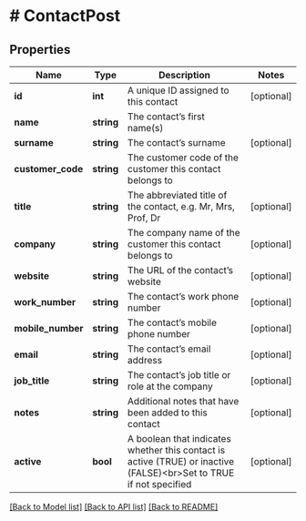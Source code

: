 # # ContactPost

## Properties

Name | Type | Description | Notes
------------ | ------------- | ------------- | -------------
**id** | **int** | A unique ID assigned to this contact | [optional]
**name** | **string** | The contact’s first name(s) |
**surname** | **string** | The contact’s surname | [optional]
**customer_code** | **string** | The customer code of the customer this contact belongs to |
**title** | **string** | The abbreviated title of the contact, e.g. Mr, Mrs, Prof, Dr | [optional]
**company** | **string** | The company name of the customer this contact belongs to | [optional]
**website** | **string** | The URL of the contact’s website | [optional]
**work_number** | **string** | The contact’s work phone number | [optional]
**mobile_number** | **string** | The contact’s mobile phone number | [optional]
**email** | **string** | The contact’s email address | [optional]
**job_title** | **string** | The contact’s job title or role at the company | [optional]
**notes** | **string** | Additional notes that have been added to this contact | [optional]
**active** | **bool** | A boolean that indicates whether this contact is active (TRUE) or inactive (FALSE)&lt;br&gt;Set to TRUE if not specified | [optional]

[[Back to Model list]](../../README.md#models) [[Back to API list]](../../README.md#endpoints) [[Back to README]](../../README.md)
